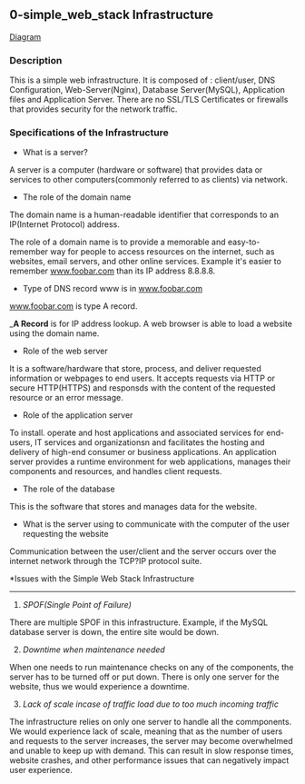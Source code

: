 ## 0-simple_web_stack Infrastructure

[Diagram](https://github.com/bjeptum/alx-system_engineering-devops/blob/master/0x09-web_infrastructure_design/0-simple_web_stack_.png)

### **Description**

This is a simple web infrastructure. It is composed of : client/user, DNS Configuration, Web-Server(Nginx), Database Server(MySQL), Application files and Application Server.
There are no SSL/TLS Certificates or firewalls that provides security for the network traffic.

### **Specifications of the Infrastructure**

- What is a server?

A server is a computer (hardware or software) that provides data or services to other computers(commonly referred to as clients) via network.

- The role of the domain name

The domain name is a human-readable identifier that corresponds to an IP(Internet Protocol)  address.

The role of a domain name is to provide a memorable and easy-to-remember way for people to access resources on the internet, such as websites, email servers, and other online services.
Example it's easier to remember www.foobar.com than its IP address 8.8.8.8.

- Type of DNS record www is in www.foobar.com

www.foobar.com is type A record.


_**A Record** is for IP address lookup. A web browser is able to load a website using the domain name.

 - Role of the web server
 
It is a software/hardware that store, process, and deliver requested information or webpages to end users.
It accepts requests via HTTP or secure HTTP(HTTPS) and responsds with the content of the requested resource or an error message.

- Role of the application server

To install. operate and host applications and associated services for end-users, IT services and organizationsn and facilitates the hosting and delivery of high-end consumer or business applications.
An application server provides a runtime environment for web applications, manages their components and resources, and handles client requests.

- The role of the database

 This is the software that stores and manages data for the website.

- What is the server using to communicate with the computer of the user requesting the website

Communication between the user/client and the server occurs over the internet network through the TCP?IP protocol suite.


*Issues with the Simple Web Stack Infrastructure
_______________________________________________________________________________________________

1) *SPOF(Single Point of Failure)*

There are multiple SPOF in this infrastructure. Example, if the MySQL database server is down, the entire site would be down.

2) *Downtime when maintenance needed*

When one needs to run maintenance checks on any of the components, the server has to be turned off or put down. There is only one server for the website, thus we would experience a downtime.

3) *Lack of scale incase of traffic load due to too much incoming traffic*

The infrastructure relies on only one server to handle all the commponents. 
We would experience lack of scale, meaning that as the number of users and requests to the server increases, the server may become overwhelmed and unable to keep up with demand.
This can result in slow response times, website crashes, and other performance issues that can negatively impact user experience.

